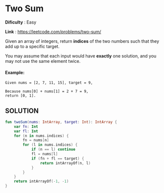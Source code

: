 # Two Sum 

__Dificulty__ : Easy

__Link__ : https://leetcode.com/problems/two-sum/


Given an array of integers, return __indices__ of the two numbers such that they add up to a specific target.

You may assume that each input would have __exactly__ one solution, and you may not use the same element twice.

#### Example:

```
Given nums = [2, 7, 11, 15], target = 9,

Because nums[0] + nums[1] = 2 + 7 = 9,
return [0, 1].
```

## SOLUTION

```kotlin
fun twoSum(nums: IntArray, target: Int): IntArray {
    var fn: Int
    var fl: Int
    for (n in nums.indices) {
        fn = nums[n]
        for (l in nums.indices) {
            if (n == l) continue
            fl = nums[l]
            if (fn + fl == target) {
                return intArrayOf(n, l)
            }
        }
    }
    return intArrayOf(-1, -1)
}
```
